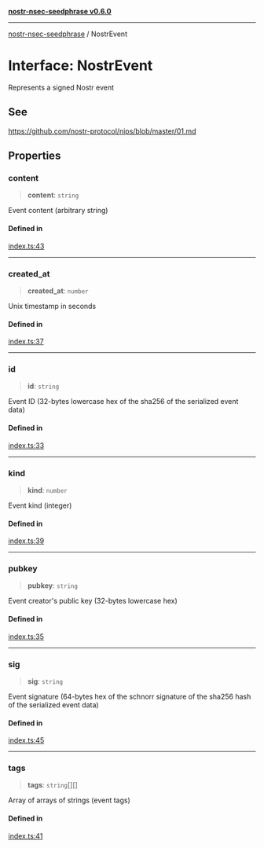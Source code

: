 [**nostr-nsec-seedphrase v0.6.0**](../README.md)

***

[nostr-nsec-seedphrase](../globals.md) / NostrEvent

# Interface: NostrEvent

Represents a signed Nostr event

## See

https://github.com/nostr-protocol/nips/blob/master/01.md

## Properties

### content

> **content**: `string`

Event content (arbitrary string)

#### Defined in

[index.ts:43](https://github.com/HumanjavaEnterprises/nostr-nsec-seedphrase/blob/885e04e5180059d4aa901af59d633038a53240cb/src/index.ts#L43)

***

### created\_at

> **created\_at**: `number`

Unix timestamp in seconds

#### Defined in

[index.ts:37](https://github.com/HumanjavaEnterprises/nostr-nsec-seedphrase/blob/885e04e5180059d4aa901af59d633038a53240cb/src/index.ts#L37)

***

### id

> **id**: `string`

Event ID (32-bytes lowercase hex of the sha256 of the serialized event data)

#### Defined in

[index.ts:33](https://github.com/HumanjavaEnterprises/nostr-nsec-seedphrase/blob/885e04e5180059d4aa901af59d633038a53240cb/src/index.ts#L33)

***

### kind

> **kind**: `number`

Event kind (integer)

#### Defined in

[index.ts:39](https://github.com/HumanjavaEnterprises/nostr-nsec-seedphrase/blob/885e04e5180059d4aa901af59d633038a53240cb/src/index.ts#L39)

***

### pubkey

> **pubkey**: `string`

Event creator's public key (32-bytes lowercase hex)

#### Defined in

[index.ts:35](https://github.com/HumanjavaEnterprises/nostr-nsec-seedphrase/blob/885e04e5180059d4aa901af59d633038a53240cb/src/index.ts#L35)

***

### sig

> **sig**: `string`

Event signature (64-bytes hex of the schnorr signature of the sha256 hash of the serialized event data)

#### Defined in

[index.ts:45](https://github.com/HumanjavaEnterprises/nostr-nsec-seedphrase/blob/885e04e5180059d4aa901af59d633038a53240cb/src/index.ts#L45)

***

### tags

> **tags**: `string`[][]

Array of arrays of strings (event tags)

#### Defined in

[index.ts:41](https://github.com/HumanjavaEnterprises/nostr-nsec-seedphrase/blob/885e04e5180059d4aa901af59d633038a53240cb/src/index.ts#L41)
